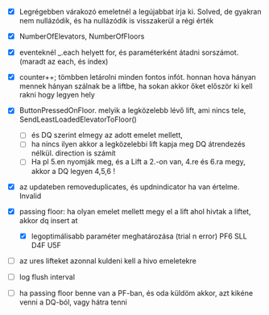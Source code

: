 
- [x] Legrégebben várakozó emeletnél a legújabbat írja ki. Solved, de gyakran nem nullázódik, és ha nullázódik is visszakerül a régi érték
- [x] NumberOfElevators, NumberOfFloors

- [x] eventeknél _.each helyett for, és paraméterként átadni sorszámot. (maradt az each, és index)

- [x] counter++; tömbben letárolni minden fontos infót.
  honnan hova hányan mennek
  hányan szálnak be a liftbe, ha sokan akkor őket először ki kell rakni hogy legyen hely
  
- [x] ButtonPressedOnFloor. melyik a legközelebb lévő lift, ami nincs tele,  SendLeastLoadedElevatorToFloor()
   - [ ] és DQ szerint elmegy az adott emelet mellett,
   - [ ] ha nincs ilyen akkor a legközelebbi lift kapja meg DQ átrendezés nélkül. direction is számít
   - [ ] Ha pl 5.en nyomják meg, és a Lift a 2.-on van, 4.re és 6.ra megy, akkor a DQ legyen 4,5,6 !

- [x] az updateben removeduplicates, és updnindicator ha van értelme. Invalid

- [x] passing floor: ha olyan emelet mellett megy el a lift ahol hivtak a liftet, akkor dq insert at
   - [x] legoptimálisabb paraméter meghatározása (trial n error) PF6 SLL D4F U5F

- [ ]  az ures lifteket azonnal kuldeni kell a hivo emeletekre

- [ ] log flush interval
- [ ] ha passing floor benne van a PF-ban, és oda küldöm akkor, azt kikéne venni a DQ-ból, vagy hátra tenni



